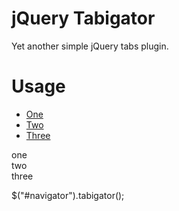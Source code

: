 jQuery Tabigator
================

Yet another simple jQuery tabs plugin.

Usage
=====

  <ul id="navigator">
    <li><a href="#one">One</a></li>
    <li><a href="#two">Two</a></li>
    <li><a href="#three">Three</a></li>
  </ul>
  
  
  <div class="navigable" id="one">one</div>
  <div class="navigable" id="two">two</div>
  <div class="navigable" id="three">three</div>
  
  
  $("#navigator").tabigator();